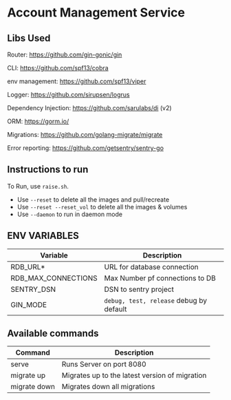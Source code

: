 # Account Management Service



## Libs Used

Router: https://github.com/gin-gonic/gin

CLI: https://github.com/spf13/cobra

env management: https://github.com/spf13/viper

Logger: https://github.com/sirupsen/logrus

Dependency Injection: https://github.com/sarulabs/di (v2)

ORM: https://gorm.io/

Migrations: https://github.com/golang-migrate/migrate

Error reporting: https://github.com/getsentry/sentry-go


## Instructions to run

To Run, use `raise.sh`.
* Use `--reset` to delete all the images and pull/recreate
* Use `--reset --reset_vol` to delete all the images & volumes
* Use `--daemon`  to run in daemon mode


## ENV VARIABLES

| Variable           | Description                               |
| ------------------ | ------------------------------------------|
| RDB_URL*           | URL for database connection               |
| RDB_MAX_CONNECTIONS| Max Number pf connections to DB           |
| SENTRY_DSN         | DSN to sentry project                     |
| GIN_MODE           | `debug, test, release` debug by default   |


## Available commands

| Command            | Description                                    |
| ------------------ | ---------------------------------------------- |
| serve              | Runs Server on port 8080                       |
| migrate up         | Migrates up to the latest version of migration |
| migrate down       | Migrates down all migrations                   |
